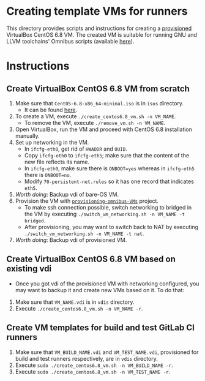 # Creating template VMs for runners

This directory provides scripts and instructions for creating a [provisioned](https://github.com/CodethinkLabs/provisioning-omnibus-VMs)
VirtualBox CentOS 6.8 VM. The created VM is suitable for running GNU and LLVM
toolchains' Omnibus scripts (available [here](https://github.com/CodethinkLabs/omnibus-codethink-toolchain)).

# Instructions

## Create VirtualBox CentOS 6.8 VM from scratch

1. Make sure that `CentOS-6.8-x86_64-minimal.iso` is in `isos` directory.
    - It can be found [here](http://mirror.nsc.liu.se/centos-store).
2. To create a VM, execute `./create_centos6.8_vm.sh -n VM_NAME`.
    - To remove the VM, execute `./remove_vm.sh -n VM_NAME`.
3. Open VirtualBox, run the VM and proceed with CentOS 6.8 installation manually.
4. Set up networking in the VM.
    - In `ifcfg-eth0`, get rid of `HWADDR` and `UUID`.
    - Copy `ifcfg-eth0` to `ifcfg-eth5`; make sure that the content of the new
      file reflects its name.
    - In `ifcfg-eth0`, make sure there is `ONBOOT=yes` whereas in `ifcfg-eth5`
      there is `ONBOOT=no`.
    - Modify `70-persistent-net.rules` so it has one record that indicates
      `eth5`.
4. *Worth doing*: Backup vdi of bare-OS VM.
5. Provision the VM with [`provisioning-omnibus-VMs`](https://github.com/CodethinkLabs/provisioning-omnibus-VMs)
   project.
    - To make ssh connection possible, switch networking to bridged in the VM by
      executing `./switch_vm_networking.sh -n VM_NAME -t bridged`.
    - After provisioning, you may want to switch back to NAT by executing
      `./switch_vm_networking.sh -n VM_NAME -t nat`.
6. *Worth doing*: Backup vdi of provisioned VM.

## Create VirtualBox CentOS 6.8 VM based on existing vdi

- Once you got vdi of the provisioned VM with networking configured, you may want to
  backup it and create new VMs based on it. To do that:

1. Make sure that `VM_NAME.vdi` is in `vdis` directory.
2. Execute `./create_centos6.8_vm.sh -n VM_NAME -r`.

## Create VM templates for build and test GitLab CI runners

1. Make sure that `VM_BUILD_NAME.vdi` and `VM_TEST_NAME.vdi`,
   provisioned for build and test runners respectively,
   are in `vdis` directory.
2. Execute `sudo ./create_centos6.8_vm.sh -n VM_BUILD_NAME -r`.
3. Execute `sudo ./create_centos6.8_vm.sh -n VM_TEST_NAME -r`.
